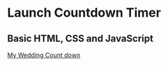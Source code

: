 # Launch Countdown Timer

## Basic HTML, CSS and JavaScript


[My Wedding Count down](https://douellette12.github.io/launch-countdown-timer-main/)
